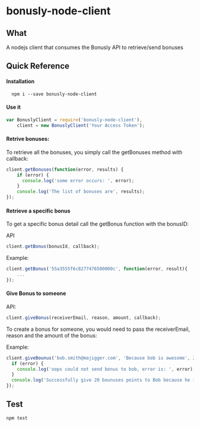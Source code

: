 # bonusly-node-client

## What
A nodejs client that consumes the Bonusly API to retrieve/send bonuses

## Quick Reference

#### Installation
```
  npm i --save bonusly-node-client
```

#### Use it

```javascript
var BonuslyClient = require('bonusly-node-client'),
    client = new BonuslyClient('Your Access Token');
```


#### Retrive bonuses:

To retrieve all the bonuses, you simply call the getBonuses method with callback:

```javascript
client.getBonuses(function(error, results) {
    if (error) {
      console.log('some error occurs: ', error);
    }
    console.log('The list of bonuses are', results);
});

```

#### Retrieve a specific bonus

 To get a specific bonus detail call the getBonus function with the bonusID:

 API
 ```javascript
 client.getBonus(bonusId, callback);
 ```

Example:

```javascript
client.getBonus('55a3555f6c8277476500000c', function(error, result){
    ...
});
```

#### Give Bonus to someone

API:
```javascript
client.giveBonus(receiverEmail, reason, amount, callback);
```
To create a bonus for someone, you would need to pass the receiverEmail, reason and the amount of the bonus:

Example:

```javascript
client.giveBounus('bob.smith@majigger.com', 'Because bob is awesome', 20, function(error, result){
  if (error) {
    console.log('oops could not send bonus to bob, error is: ', error);
  }
  console.log('Successfully give 20 bounuses points to Bob because he is awesome! ', result);
});

```

## Test

```
npm test
```
